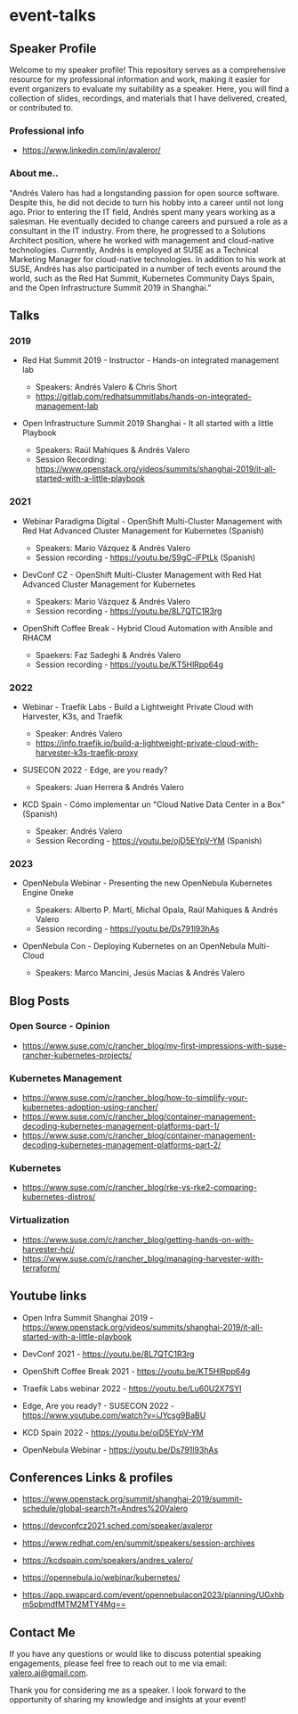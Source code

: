 # event-talks

## Speaker Profile

Welcome to my speaker profile! This repository serves as a comprehensive resource for my professional information and work, making it easier for event organizers to evaluate my suitability as a speaker. Here, you will find a collection of slides, recordings, and materials that I have delivered, created, or contributed to.

### Professional info

- https://www.linkedin.com/in/avaleror/ 

### About me..
"Andrés Valero has had a longstanding passion for open source software. Despite this, he did not decide to turn his hobby into a career until not long ago. Prior to entering the IT field, Andrés spent many years working as a salesman. He eventually decided to change careers and pursued a role as a consultant in the IT industry. From there, he progressed to a Solutions Architect position, where he worked with management and cloud-native technologies. Currently, Andrés is employed at SUSE as a Technical Marketing Manager for cloud-native technologies. In addition to his work at SUSE, Andrés has also participated in a number of tech events around the world, such as the Red Hat Summit, Kubernetes Community Days Spain, and the Open Infrastructure Summit 2019 in Shanghai."

## Talks

### 2019

- Red Hat Summit 2019 - Instructor - Hands-on integrated management lab
    - Speakers: Andrés Valero & Chris Short
    - https://gitlab.com/redhatsummitlabs/hands-on-integrated-management-lab 

- Open Infrastructure Summit 2019 Shanghai - It all started with a little Playbook
    - Speakers: Raúl Mahiques & Andrés Valero
    - Session Recording: https://www.openstack.org/videos/summits/shanghai-2019/it-all-started-with-a-little-playbook

### 2021

- Webinar Paradigma Digital - OpenShift Multi-Cluster Management with Red Hat Advanced Cluster Management for Kubernetes (Spanish)
    - Speakers: Mario Vázquez & Andrés Valero
    - Session recording - https://youtu.be/S9gC-iFPtLk (Spanish)

- DevConf CZ - OpenShift Multi-Cluster Management with Red Hat Advanced Cluster Management for Kubernetes
    - Speakers: Mario Vázquez & Andrés Valero
    - Session recording - https://youtu.be/8L7QTC1R3rg

- OpenShift Coffee Break - Hybrid Cloud Automation with Ansible and RHACM 
    - Spaekers: Faz Sadeghi & Andrés Valero
    - Session recording - https://youtu.be/KT5HlRpp64g

### 2022

- Webinar - Traefik Labs - Build a Lightweight Private Cloud with Harvester, K3s, and Traefik 
    - Speaker: Andrés Valero
    - https://info.traefik.io/build-a-lightweight-private-cloud-with-harvester-k3s-traefik-proxy

- SUSECON 2022 - Edge, are you ready?
    - Speakers: Juan Herrera & Andrés Valero

- KCD Spain - Cómo implementar un "Cloud Native Data Center in a Box" (Spanish)
    - Speaker: Andrés Valero
    - Session Recording - https://youtu.be/ojD5EYpV-YM (Spanish) 

### 2023

- OpenNebula Webinar - Presenting the new OpenNebula Kubernetes Engine Oneke
    - Speakers: Alberto P. Martí, Michal Opala, Raúl Mahiques & Andrés Valero
    - Session recording - https://youtu.be/Ds791l93hAs

- OpenNebula Con - Deploying Kubernetes on an OpenNebula Multi-Cloud
    - Speakers: Marco Mancini, Jesús Macias & Andrés Valero

## Blog Posts

### Open Source - Opinion

- https://www.suse.com/c/rancher_blog/my-first-impressions-with-suse-rancher-kubernetes-projects/

### Kubernetes Management

- https://www.suse.com/c/rancher_blog/how-to-simplify-your-kubernetes-adoption-using-rancher/
- https://www.suse.com/c/rancher_blog/container-management-decoding-kubernetes-management-platforms-part-1/ 
- https://www.suse.com/c/rancher_blog/container-management-decoding-kubernetes-management-platforms-part-2/
 
### Kubernetes

- https://www.suse.com/c/rancher_blog/rke-vs-rke2-comparing-kubernetes-distros/ 

### Virtualization

- https://www.suse.com/c/rancher_blog/getting-hands-on-with-harvester-hci/
- https://www.suse.com/c/rancher_blog/managing-harvester-with-terraform/

## Youtube links  

- Open Infra Summit Shanghai 2019 - https://www.openstack.org/videos/summits/shanghai-2019/it-all-started-with-a-little-playbook

- DevConf 2021 - https://youtu.be/8L7QTC1R3rg
  
- OpenShift Coffee Break 2021 - https://youtu.be/KT5HlRpp64g

- Traefik Labs webinar 2022 - https://youtu.be/Lu60U2X7SYI

- Edge, Are you ready? - SUSECON 2022 - https://www.youtube.com/watch?v=iJYcsg9BaBU

- KCD Spain 2022 - https://youtu.be/ojD5EYpV-YM

- OpenNebula Webinar - https://youtu.be/Ds791l93hAs


## Conferences Links & profiles

- https://www.openstack.org/summit/shanghai-2019/summit-schedule/global-search?t=Andres%20Valero

- https://devconfcz2021.sched.com/speaker/avaleror

- https://www.redhat.com/en/summit/speakers/session-archives

- https://kcdspain.com/speakers/andres_valero/ 

- https://opennebula.io/webinar/kubernetes/

- https://app.swapcard.com/event/opennebulacon2023/planning/UGxhbm5pbmdfMTM2MTY4Mg==

## Contact Me
If you have any questions or would like to discuss potential speaking engagements, please feel free to reach out to me via email: valero.aj@gmail.com.

Thank you for considering me as a speaker. I look forward to the opportunity of sharing my knowledge and insights at your event!
